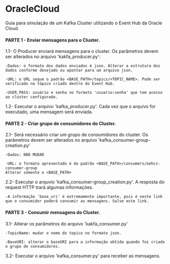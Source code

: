 # OracleCloud

Guia para simulação de um Kafka Cluster utilizando o Event Hub da Oracle Cloud.

#### PARTE 1 - Enviar mensagens para o Cluster.

1.1- O Producer enviará mensagens para o cluster. Os parâmetros devem ser alterados no arquivo 'kakfa_producer.py':

	-Dados: o formato dos dados enviados é json. Alterar a estrutura dos dados conforme desejado ou apontar para um arquivo json.

	-URL: o URL segue o padrão <BASE_PATH>/topics/<TOPIC_NAME>. Pode ser verificado no tópico criado dentro do Event Hub.

	-USER_PASS: usuário e senha no formato 'usuario:senha' que tem acesso ao cluster configurado.

1.2- Executar o arquivo 'kafka_producer.py'. Cada vez que o arquivo for executado, uma mensagem será enviada.


#### PARTE 2 - Criar grupo de consumidores do Cluster.

2.1- Será necessário criar um grupo de consumidores do cluster. Os parâmetros devem ser alterados no arquivo 'kafka_consumer-group-creation.py'

	-Dados: NÃO MUDAR

	-URL: o formato apresentado é do padrão <BASE_PATH>/consumers/oehcs-consumer-group
	Alterar somente o <BASE_PATH>

2.2- Executar o arquvio 'kafka_consumer-group_creation.py'. A resposta do request HTTP trará algumas informações.
	
	-A informação 'base_uri' é extremamente importante, pois é neste link que o consumidor poderá consumir as mensagens. Salve este link.

#### PARTE 3 - Consumir mensagens do Cluster.

3.1- Alterar os parâmetros do arquivo 'kakfa_consumer.py'

	-TopicName: mudar o nome do topico no formato json.

	-BaseURI: alterar o baseURI para a informação obtida quando foi criado o grupo de consumidores.

3.2- Executar o arquivo 'kafka_consumer.py' para receber as mensagens.







